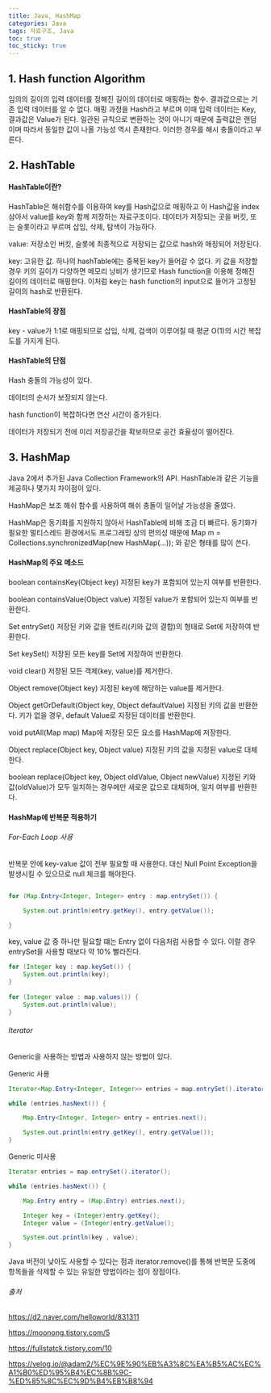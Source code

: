 ```yaml
---
title: Java, HashMap
categories: Java
tags: 자료구조, Java
toc: true
toc_sticky: true
---
```


## 1. Hash function Algorithm 

임의의 길이의 입력 데이터를 정해진 길이의 데이터로 매핑하는 함수. 결과값으로는 기존 입력 데이터를 알 수 없다. 매핑 과정을 Hash라고 부르며 이때 입력 데이터는 Key, 결과값은 Value가 된다. 일관된 규칙으로 변환하는 것이 아니기 때문에 출력값은 랜덤이며 따라서 동일한 값이 나올 가능성 역시 존재한다. 이러한 경우를 해시 충돌이라고 부른다.


## 2. HashTable

#### HashTable이란?

HashTable은 해쉬함수를 이용하여 key를 Hash값으로 매핑하고 이 Hash값을 index 삼아서 value를 key와 함께 저장하는 자료구조이다. 데이터가 저장되는 곳을 버킷, 또는 슬롯이라고 부르며 삽입, 삭제, 탐색이 가능하다. 

value: 저장소인 버킷, 슬롯에 최종적으로 저장되는 값으로 hash와 매칭되어 저장된다. 

key: 고유한 값. 하나의 hashTable에는 중복된 key가 들어갈 수 없다.  키 값을 저장할 경우 키의 길이가 다양하면 메모리 낭비가 생기므로 Hash function을 이용해 정해진 길이의 데이터로 매핑한다. 이처럼 key는 hash function의 input으로 들어가 고정된 길이의 hash로 반환된다.

#### HashTable의 장점

key - value가 1:1로 매핑되므로 삽입, 삭제, 검색이 이루어질 때 평균 O(1)의 시간 복잡도를 가지게 된다.

#### HashTable의 단점

Hash 충돌의 가능성이 있다.

데이터의 순서가 보장되지 않는다.

hash function이 복잡하다면 연산 시간이 증가된다.

데이터가 저장되기 전에 미리 저장공간을 확보하므로 공간 효율성이 떨어진다.


## 3. HashMap 


Java 2에서 추가된 Java Collection Framework의 API. HashTable과 같은 기능을 제공하나 몇가지 차이점이 있다.

HashMap은 보조 해쉬 함수를 사용하여 해쉬 충돌이 일어날 가능성을 줄였다.

HashMap은 동기화를 지원하지 않아서 HashTable에 비해 조금 더 빠르다. 동기화가 필요한 멀티스레드 환경에서도 프로그래밍 상의 편의성 때문에 Map m = Collections.synchronizedMap(new HashMap(...)); 와 같은 형태를 많이 쓴다.

#### HashMap의 주요 메소드

boolean containsKey(Object key)	지정된 key가 포함되어 있는지 여부를 반환한다.  

boolean containsValue(Object value)	지정된 value가 포함되어 있는지 여부를 반환한다.

Set entrySet()	저장된 키와 값을 엔트리(키와 값의 결합)의 형태로 Set에 저장하여 반환한다. 

Set keySet()	저장된 모든 key를 Set에 저장하여 반환한다. 

void clear()	저장된 모든 객체(key, value)를 제거한다. 

Object remove(Object key)	지정된 key에 해당하는 value를 제거한다. 

Object getOrDefault(Object key, Object defaultValue)	지정된 키의 값을 반환한다. 키가 없을 경우, default Value로 지정된 데이터를 반환한다. 

void putAll(Map map)	Map에 저장된 모든 요소를 HashMap에 저장한다. 

Object replace(Object key, Object value)	지정된 키의 값을 지정된 value로 대체한다. 

boolean replace(Object key, Object oldValue, Object newValue)	지정된 키와 값(oldValue)가 모두 일치하는 경우에만 새로운 값으로 대체하며, 일치 여부를 반환한다. 

#### HashMap에 반복문 적용하기

###### For-Each Loop 사용

반복문 안에 key-value 값이 전부 필요할 때 사용한다. 대신 Null Point Exception을 발생시킬 수 있으므로 null 체크를 해야한다.

```java

for (Map.Entry<Integer, Integer> entry : map.entrySet()) {

    System.out.println(entry.getKey(), entry.getValue());

}
```

key, value 값 중 하나만 필요할 떄는 Entry 없이 다음처럼 사용할 수 있다. 이럴 경우 entrySet을 사용할 때보다 약 10% 빨라진다.

```java
for (Integer key : map.keySet()) {
    System.out.println(key);
}
 
for (Integer value : map.values()) {
    System.out.println(value);
}
```

###### Iterator

Generic을 사용하는 방법과 사용하지 않는 방법이 있다. 

Generic 사용
```java
Iterator<Map.Entry<Integer, Integer>> entries = map.entrySet().iterator();

while (entries.hasNext()) {

    Map.Entry<Integer, Integer> entry = entries.next();

    System.out.println(entry.getKey(), entry.getValue());
}
```

Generic 미사용

```java
Iterator entries = map.entrySet().iterator();

while (entries.hasNext()) {

    Map.Entry entry = (Map.Entry) entries.next();

    Integer key = (Integer)entry.getKey();
    Integer value = (Integer)entry.getValue();

    System.out.println(key , value);
}
```
Java 버전이 낮아도 사용할 수 있다는 점과 iterator.remove()를 통해 반복문 도중에 항목들을 삭제할 수 있는 유일한 방법이라는 점이 장점이다.

###### 출처

https://d2.naver.com/helloworld/831311

https://moonong.tistory.com/5

https://fullstatck.tistory.com/10

https://velog.io/@adam2/%EC%9E%90%EB%A3%8C%EA%B5%AC%EC%A1%B0%ED%95%B4%EC%8B%9C-%ED%85%8C%EC%9D%B4%EB%B8%94

